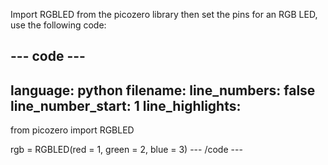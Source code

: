 Import RGBLED from the picozero library then set the pins for an RGB LED, use the following code:

--- code ---
---
language: python
filename: 
line_numbers: false
line_number_start: 1
line_highlights: 
---
from picozero import RGBLED

rgb = RGBLED(red = 1, green = 2, blue = 3) 
--- /code ---
